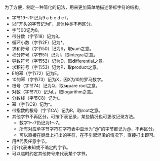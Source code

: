为了方便，制定一种简化的记法，用来更加简单地描述带框字符的结构。
- 字节19～1F记为9 a b c d e f。
- 以F开头的字节记为F，具体种类不再区分。
- 字节00记为0。
- 带分数（字节18）记为8。
- 循环小数（字节2F）记为*。
- 求和符号（字节50）记为S，取**s**um之意。
- 积分符号（字节51）记为I，取**i**ntegral之意。
- 导数符号（字节52）记为D，取**d**ifferential之意。
- 求积符号（字节53）记为P，取**p**roduct之意。
- E的幂（字节72）记为E。
- 10的幂（字节73）记为X，因X为10的罗马数字。
- 根号（字节74）记为Q，取s**q**uare root之意。
- 对数（字节7D）记为L，取**l**ogarithm之意。
- 分数线（字节C8）记为/。
- 幂（字节C9）记为^。
- 带指数的根号（字节CA）记为R，取**r**oot之意。
- 其他字节不再区分，可按下表记录，某些情况也可更改记录方法。
    - 数字1～7仍记为1～7。
    - 所有对应单字节字符在字符表中显示为“@”的字节都记为@，不再区分。
    - 可以直接在键盘上打出的字符，在不引起混淆的情况下，直接打出即可。
- 用#代表任意字节。
- 用?代表未知或不确定的字节。
- 可以临时约定其他符号来代表某个字节。
